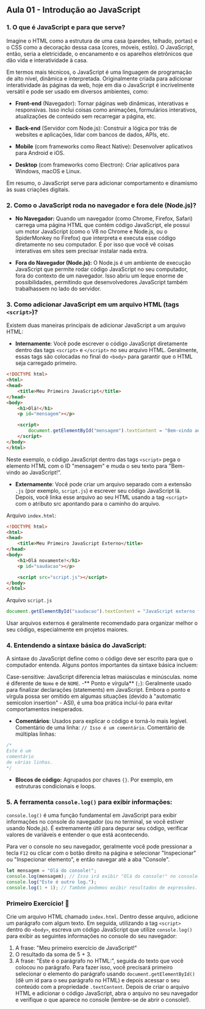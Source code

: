 ## Aula 01 - Introdução ao JavaScript

### 1. O que é JavaScript e para que serve?

Imagine o HTML como a estrutura de uma casa (paredes, telhado, portas) e o CSS como a decoração dessa casa (cores, móveis, estilo). O JavaScript, então, seria a eletricidade, o encanamento e os aparelhos eletrônicos que dão vida e interatividade à casa.

Em termos mais técnicos, o JavaScript é uma linguagem de programação de alto nível, dinâmica e interpretada. Originalmente criada para adicionar interatividade às páginas da web, hoje em dia o JavaScript é incrivelmente versátil e pode ser usado em diversos ambientes, como:

- **Front-end** (Navegador): Tornar páginas web dinâmicas, interativas e responsivas. Isso inclui coisas como animações, formulários interativos, atualizações de conteúdo sem recarregar a página, etc.

- **Back-end** (Servidor com Node.js): Construir a lógica por trás de websites e aplicações, lidar com bancos de dados, APIs, etc.

- **Mobile** (com frameworks como React Native): Desenvolver aplicativos para Android e iOS.

- **Desktop** (com frameworks como Electron): Criar aplicativos para Windows, macOS e Linux.

Em resumo, o JavaScript serve para adicionar comportamento e dinamismo às suas criações digitais.

### 2. Como o JavaScript roda no navegador e fora dele (Node.js)?

- **No Navegador:** Quando um navegador (como Chrome, Firefox, Safari) carrega uma página HTML que contém código JavaScript, ele possui um motor JavaScript (como o V8 no Chrome e Node.js, ou o SpiderMonkey no Firefox) que interpreta e executa esse código diretamente no seu computador. É por isso que você vê coisas interativas em sites sem precisar instalar nada extra.

- **Fora do Navegador (Node.js):** O Node.js é um ambiente de execução JavaScript que permite rodar código JavaScript no seu computador, fora do contexto de um navegador. Isso abriu um leque enorme de possibilidades, permitindo que desenvolvedores JavaScript também trabalhassem no lado do servidor.

### 3. Como adicionar JavaScript em um arquivo HTML (tags ``<script>``)?

Existem duas maneiras principais de adicionar JavaScript a um arquivo HTML:

- **Internamente**: Você pode escrever o código JavaScript diretamente dentro das tags `<script>` e `</script>` no seu arquivo HTML. Geralmente, essas tags são colocadas no final do `<body>` para garantir que o HTML seja carregado primeiro.

```html
<!DOCTYPE html>
<html>
<head>
    <title>Meu Primeiro JavaScript</title>
</head>
<body>
    <h1>Olá!</h1>
    <p id="mensagem"></p>

    <script>
        document.getElementById("mensagem").textContent = "Bem-vindo ao JavaScript!";
    </script>
</body>
</html>
```

Neste exemplo, o código JavaScript dentro das tags `<script>` pega o elemento HTML com o ID "mensagem" e muda o seu texto para "Bem-vindo ao JavaScript!".

- **Externamente**: Você pode criar um arquivo separado com a extensão `.js` (por exemplo, `script.js`) e escrever seu código JavaScript lá. Depois, você linka esse arquivo ao seu HTML usando a tag `<script>` com o atributo src apontando para o caminho do arquivo.

Arquivo `index.html`:

```html
<!DOCTYPE html>
<html>
<head>
    <title>Meu Primeiro JavaScript Externo</title>
</head>
<body>
    <h1>Olá novamente!</h1>
    <p id="saudacao"></p>

    <script src="script.js"></script>
</body>
</html>
```

Arquivo `script.js `
```js
document.getElementById("saudacao").textContent = "JavaScript externo funcionando!";
```

Usar arquivos externos é geralmente recomendado para organizar melhor o seu código, especialmente em projetos maiores.

### 4. Entendendo a sintaxe básica do JavaScript:

A sintaxe do JavaScript define como o código deve ser escrito para que o computador entenda. Alguns pontos importantes da sintaxe básica incluem:

Case-sensitive: JavaScript diferencia letras maiúsculas e minúsculas. nome é diferente de `Nome` e de `NOME`.
-** Ponto e vírgula** (`;`): Geralmente usado para finalizar declarações (statements) em JavaScript. Embora o ponto e vírgula possa ser omitido em algumas situações (devido à "automatic semicolon insertion" - ASI), é uma boa prática incluí-lo para evitar comportamentos inesperados.
- **Comentários**: Usados para explicar o código e torná-lo mais legível.
Comentário de uma linha: `// Isso é um comentário`.
Comentário de múltiplas linhas:

```js
/*
Este é um
comentário
de várias linhas.
*/
```

- **Blocos de código:** Agrupados por chaves `{}`. Por exemplo, em estruturas condicionais e loops.

### 5. A ferramenta `console.log()` para exibir informações:

`console.log()` é uma função fundamental em JavaScript para exibir informações no console do navegador (ou no terminal, se você estiver usando Node.js). É extremamente útil para depurar seu código, verificar valores de variáveis e entender o que está acontecendo.

Para ver o console no seu navegador, geralmente você pode pressionar a tecla `F12` ou clicar com o botão direito na página e selecionar "Inspecionar" ou "Inspecionar elemento", e então navegar até a aba "Console".

```js
let mensagem = "Olá do console!";
console.log(mensagem); // Isso irá exibir "Olá do console!" no console.
console.log("Este é outro log.");
console.log(1 + 1); // Também podemos exibir resultados de expressões.
```

### Primeiro Exercício! 🎉

Crie um arquivo HTML chamado `index.html`. Dentro desse arquivo, adicione um parágrafo com algum texto. Em seguida, utilizando a tag `<script>` dentro do `<body>`, escreva um código JavaScript que utilize `console.log()` para exibir as seguintes informações no console do seu navegador:

1. A frase: "Meu primeiro exercício de JavaScript!"
2. O resultado da soma de 5 + 3.
3. A frase: "Este é o parágrafo no HTML:", seguida do texto que você colocou no parágrafo. Para fazer isso, você precisará primeiro selecionar o elemento do parágrafo usando `document.getElementById()` (dê um id para o seu parágrafo no HTML) e depois acessar o seu conteúdo com a propriedade `.textContent`.
Depois de criar o arquivo HTML e adicionar o código JavaScript, abra o arquivo no seu navegador e verifique o que aparece no console (lembre-se de abrir o console!).